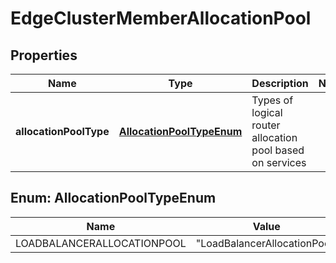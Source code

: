 # EdgeClusterMemberAllocationPool

## Properties
Name | Type | Description | Notes
------------ | ------------- | ------------- | -------------
**allocationPoolType** | [**AllocationPoolTypeEnum**](#AllocationPoolTypeEnum) | Types of logical router allocation pool based on services | 

<a name="AllocationPoolTypeEnum"></a>
## Enum: AllocationPoolTypeEnum
Name | Value
---- | -----
LOADBALANCERALLOCATIONPOOL | &quot;LoadBalancerAllocationPool&quot;
